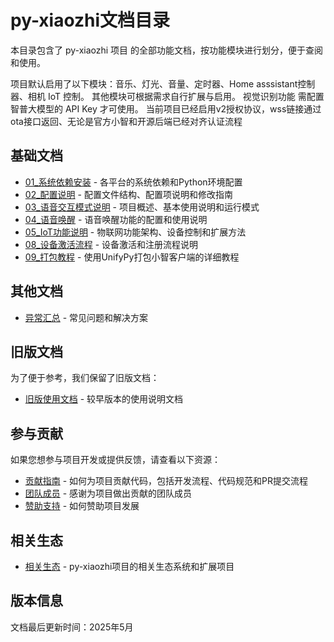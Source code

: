 # py-xiaozhi文档目录

本目录包含了 py-xiaozhi 项目 的全部功能文档，按功能模块进行划分，便于查阅和使用。

项目默认启用了以下模块：音乐、灯光、音量、定时器、Home asssistant控制器、相机 IoT 控制。
其他模块可根据需求自行扩展与启用。
视觉识别功能 需配置 智普大模型的 API Key 才可使用。
当前项目已经启用v2授权协议，wss链接通过ota接口返回、无论是官方小智和开源后端已经对齐认证流程

## 基础文档

- [01_系统依赖安装](01_系统依赖安装) - 各平台的系统依赖和Python环境配置
- [02_配置说明](02_配置说明.md) - 配置文件结构、配置项说明和修改指南
- [03_语音交互模式说明](03_语音交互模式说明) - 项目概述、基本使用说明和运行模式
- [04_语音唤醒](04_语音唤醒.md) - 语音唤醒功能的配置和使用说明
- [05_IoT功能说明](05_IoT功能说明.md) - 物联网功能架构、设备控制和扩展方法
- [08_设备激活流程](08_设备激活流程) - 设备激活和注册流程说明
- [09_打包教程](09_打包教程.md) - 使用UnifyPy打包小智客户端的详细教程

## 其他文档

- [异常汇总](异常汇总.md) - 常见问题和解决方案

## 旧版文档

为了便于参考，我们保留了旧版文档：

- [旧版使用文档](old_docs/使用文档.md) - 较早版本的使用说明文档

## 参与贡献

如果您想参与项目开发或提供反馈，请查看以下资源：

- [贡献指南](/contributing) - 如何为项目贡献代码，包括开发流程、代码规范和PR提交流程
- [团队成员](/about/team) - 感谢为项目做出贡献的团队成员
- [赞助支持](/sponsors/) - 如何赞助项目发展

## 相关生态

- [相关生态](/ecosystem/) - py-xiaozhi项目的相关生态系统和扩展项目

## 版本信息

文档最后更新时间：2025年5月
